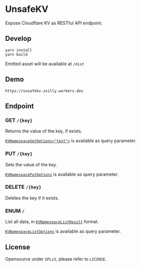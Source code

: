 # UnsafeKV

Expose Cloudflare KV as RESTful API endpoint.

## Develop

```
yarn install
yarn build
```

Emitted asset will be available at `/dist` 

## Demo

`https://unsafekv.zxilly.workers.dev`

## Endpoint

### GET `/{key}`

Returns the value of the key, if exists.

[`KVNamespaceGetOptions<"text">`](https://github.com/cloudflare/workers-types/blob/fab61eda806db2aa689d39a8861256cfe1dc473c/overrides/kv.d.ts#L1) is available as query parameter.

### PUT `/{key}`

Sets the value of the key.

[`KVNamespacePutOptions`](https://github.com/cloudflare/workers-types/blob/fab61eda806db2aa689d39a8861256cfe1dc473c/index.d.ts#L954) is available as query parameter.

### DELETE `/{key}`

Deletes the key if it exists.

### ENUM `/`

List all data, in [`KVNamespaceListResult`](https://github.com/cloudflare/workers-types/blob/fab61eda806db2aa689d39a8861256cfe1dc473c/index.d.ts#L948) format.

[`KVNamespaceListOptions`](https://github.com/cloudflare/workers-types/blob/fab61eda806db2aa689d39a8861256cfe1dc473c/index.d.ts#L942) is available as query parameter.

## License

Opensource under `GPLv3`, please refer to `LICENSE`.
